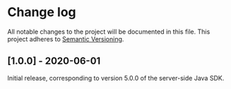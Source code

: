 # Change log

All notable changes to the project will be documented in this file. This project adheres to [Semantic Versioning](http://semver.org).

## [1.0.0] - 2020-06-01
Initial release, corresponding to version 5.0.0 of the server-side Java SDK.
